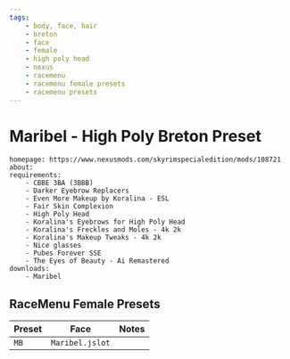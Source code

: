 ```yaml
---
tags:
    - body, face, hair
    - breton
    - face
    - female
    - high poly head
    - nexus
    - racemenu
    - racemenu female presets
    - racemenu presets
---
```


# Maribel - High Poly Breton Preset

```project_info
homepage: https://www.nexusmods.com/skyrimspecialedition/mods/108721
about:
requirements:
    - CBBE 3BA (3BBB)
    - Darker Eyebrow Replacers
    - Even More Makeup by Koralina - ESL
    - Fair Skin Complexion
    - High Poly Head
    - Koralina's Eyebrows for High Poly Head
    - Koralina's Freckles and Moles - 4k 2k
    - Koralina's Makeup Tweaks - 4k 2k
    - Nice glasses
    - Pubes Forever SSE
    - The Eyes of Beauty - Ai Remastered
downloads:
    - Maribel
```

## RaceMenu Female Presets

| Preset | Face | Notes |
|---|---|---|
| ``MB`` | ``Maribel.jslot`` | |
